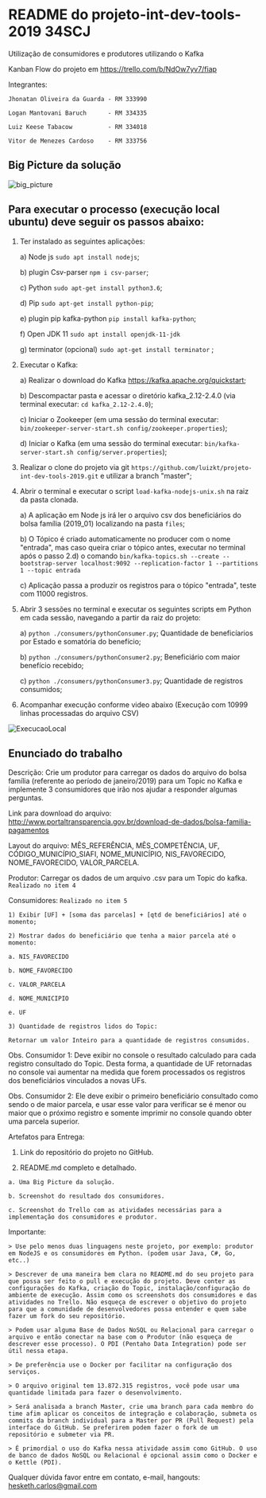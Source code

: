 # README do projeto-int-dev-tools-2019 34SCJ
Utilização de consumidores e produtores utilizando o Kafka 

Kanban Flow do projeto em https://trello.com/b/NdOw7yv7/fiap

Integrantes:

    Jhonatan Oliveira da Guarda - RM 333990
    
    Logan Mantovani Baruch      - RM 334335
    
    Luiz Keese Tabacow          - RM 334018
    
    Vitor de Menezes Cardoso    - RM 333756
    
## Big Picture da solução
![big_picture](https://github.com/luizkt/projeto-int-dev-tools-2019/blob/master/big_picture.png)
	
## Para executar o processo (execução local ubuntu) deve seguir os passos abaixo:
  1) Ter instalado as seguintes aplicações:
  
     a) Node js ```sudo apt install nodejs```;
     
     b) plugin Csv-parser ```npm i csv-parser```;
     
     c) Python ```sudo apt-get install python3.6```;
     
     d) Pip ```sudo apt-get install python-pip```;
     
     e) plugin pip kafka-python ```pip install kafka-python```;
	 
     f) Open JDK 11 ```sudo apt install openjdk-11-jdk```
     
     g) terminator (opcional) ```sudo apt-get install terminator``` ;
  
  2) Executar o Kafka:
  
     a) Realizar o download do Kafka https://kafka.apache.org/quickstart;
     
     b) Descompactar pasta e acessar o diretório kafka_2.12-2.4.0 (via terminal executar: ```cd kafka_2.12-2.4.0```);
     
     c) Iniciar o Zookeeper (em uma sessão do terminal executar: ```bin/zookeeper-server-start.sh config/zookeeper.properties```);
     
     d) Iniciar o Kafka (em uma sessão do terminal executar: ```bin/kafka-server-start.sh config/server.properties```);

  3) Realizar o clone do projeto via git ```https://github.com/luizkt/projeto-int-dev-tools-2019.git``` e utilizar a branch "master";
		
  4) Abrir o terminal e executar o script ```load-kafka-nodejs-unix.sh``` na raiz da pasta clonada. 
  
     a) A aplicação em Node js irá ler o arquivo csv dos beneficiários do bolsa família (2019_01) localizando na pasta ```files```;
      
     b) O Tópico é criado automaticamente no producer com o nome "entrada", mas caso queira criar o tópico antes, executar no terminal após o passo 2.d) o comando ```bin/kafka-topics.sh --create --bootstrap-server localhost:9092 --replication-factor 1 --partitions 1 --topic entrada``` 
     
     c) Aplicação passa a produzir os registros para o tópico "entrada", teste com 11000 registros.
  
  5) Abrir 3 sessões no terminal e executar os seguintes scripts em Python em cada sessão, navegando a partir da raiz do projeto:
  
     a) ```python ./consumers/pythonConsumer.py```; Quantidade de beneficíarios por Estado e somatória do benefício;
     
     b) ```python ./consumers/pythonConsumer2.py```; Beneficiário com maior benefício recebido;
     
     c) ```python ./consumers/pythonConsumer3.py```; Quantidade de registros consumidos;
     
  6) Acompanhar execução conforme video abaixo (Execução com 10999 linhas processadas do arquivo CSV)
  
  ![ExecucaoLocal](https://github.com/luizkt/projeto-int-dev-tools-2019/blob/master/ExecucaoLocal.gif)

## Enunciado do trabalho

Descrição: 
Crie um produtor para carregar os dados do arquivo do bolsa família (referente ao período de janeiro/2019) para um Topic no Kafka e implemente 3 consumidores que irão nos ajudar a responder algumas perguntas. 

Link para download do arquivo: http://www.portaltransparencia.gov.br/download-de-dados/bolsa-familia-pagamentos 

Layout do arquivo: MÊS_REFERÊNCIA, MÊS_COMPETÊNCIA, UF, CÓDIGO_MUNICÍPIO_SIAFI, NOME_MUNICÍPIO, NIS_FAVORECIDO, NOME_FAVORECIDO, VALOR_PARCELA. 

Produtor: Carregar os dados de um arquivo .csv para um Topic do kafka.  ```Realizado no item 4```

Consumidores:  ```Realizado no item 5```

    1) Exibir [UF] + [soma das parcelas] + [qtd de beneficiários] até o momento; 

    2) Mostrar dados do beneficiário que tenha a maior parcela até o momento: 

    a. NIS_FAVORECIDO 

    b. NOME_FAVORECIDO 

    c. VALOR_PARCELA 

    d. NOME_MUNICIPIO 

    e. UF 

    3) Quantidade de registros lidos do Topic: 

    Retornar um valor Inteiro para a quantidade de registros consumidos.  

Obs. Consumidor 1: Deve exibir no console o resultado calculado para cada registro consultado do Topic. Desta forma, a quantidade de UF retornadas no console vai aumentar na medida que forem processados os registros dos beneficiários vinculados a novas UFs. 

Obs. Consumidor 2: Ele deve exibir o primeiro beneficiário consultado como sendo o de maior parcela, e usar esse valor para verificar se é menor ou maior que o próximo registro e somente imprimir no console quando obter uma parcela superior. 

Artefatos para Entrega:  

   1) Link do repositório do projeto no GitHub. 

   2) README.md completo e detalhado. 

    a. Uma Big Picture da solução. 

    b. Screenshot do resultado dos consumidores. 

    c. Screenshot do Trello com as atividades necessárias para a implementação dos consumidores e produtor. 

Importante: 

    > Use pelo menos duas linguagens neste projeto, por exemplo: produtor em NodeJS e os consumidores em Python. (podem usar Java, C#, Go, etc..) 

    > Descrever de uma maneira bem clara no README.md do seu projeto para que possa ser feito o pull e execução do projeto. Deve conter as configurações do Kafka, criação do Topic, instalação/configuração do ambiente de execução. Assim como os screenshots dos consumidores e das atividades no Trello. Não esqueça de escrever o objetivo do projeto para que a comunidade de desenvolvedores possa entender e quem sabe fazer um fork do seu repositório. 

    > Podem usar alguma Base de Dados NoSQL ou Relacional para carregar o arquivo e então conectar na base com o Produtor (não esqueça de descrever esse processo). O PDI (Pentaho Data Integration) pode ser útil nessa etapa. 

    > De preferência use o Docker por facilitar na configuração dos serviços. 

    > O arquivo original tem 13.872.315 registros, você pode usar uma quantidade limitada para fazer o desenvolvimento. 

    > Será analisada a branch Master, crie uma branch para cada membro do time afim aplicar os conceitos de integração e colaboração, submeta os commits da branch individual para a Master por PR (Pull Request) pela interface do GitHub. Se preferirem podem fazer o fork de um repositório e submeter via PR. 

    > É primordial o uso do Kafka nessa atividade assim como GitHub. O uso de banco de dados NoSQL ou Relacional é opcional assim como o Docker e o Kettle (PDI). 


Qualquer dúvida favor entre em contato, e-mail, hangouts:
hesketh.carlos@gmail.com
